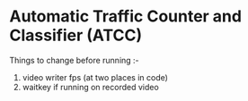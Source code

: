 # Automatic Traffic Counter and Classifier (ATCC)

Things to change before running :-

1. video writer fps (at two places in code)
2. waitkey if running on recorded video
